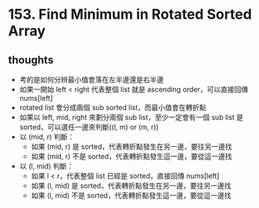 # 153. Find Minimum in Rotated Sorted Array

## thoughts

- 考的是如何分辨最小值會落在左半邊還是右半邊
- 如果一開始 left < right 代表整個 list 就是 ascending order，可以直接回傳 nums[left]
- rotated list 會分成兩個 sub sorted list，而最小值會在轉折點
- 如果以 left, mid, right 來劃分兩個 sub list，至少一定會有一個 sub list 是 sorted，可以選任一邊來判斷((l, m) or (m, r))
- 以 (mid, r) 判斷：
  - 如果 (mid, r) 是 sorted，代表轉折點發生在另一邊，要往另一邊找
  - 如果 (mid, r) 不是 sorted，代表轉折點發生這一邊，要從這一邊找
- 以 (l, mid) 判斷：
  - 如果 l < r，代表整個 list 已經是 sorted，直接回傳 nums[left]
  - 如果 (l, mid) 是 sorted，代表轉折點發生在另一邊，要往另一邊找
  - 如果 (l, mid) 不是 sorted，代表轉折點發生這一邊，要從這一邊找